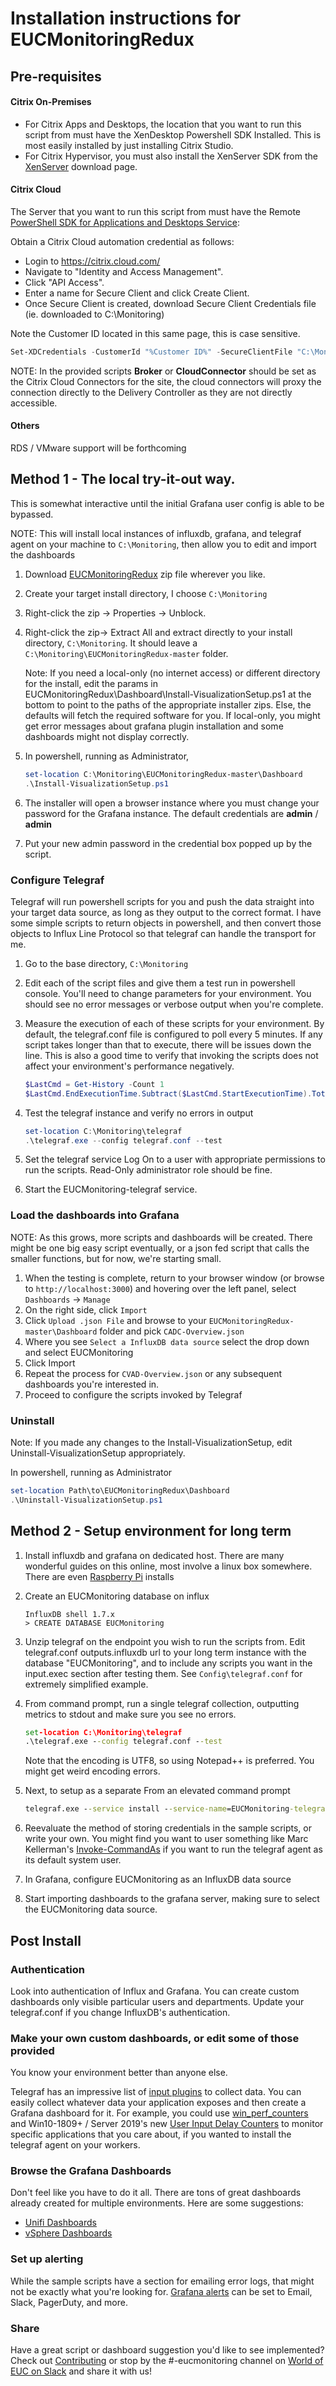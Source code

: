# Installation instructions for EUCMonitoringRedux

## Pre-requisites

#### Citrix On-Premises

- For Citrix Apps and Desktops, the location that you want to run this script from must have the XenDesktop Powershell SDK Installed. This is most easily installed by just installing Citrix Studio.
- For Citrix Hypervisor, you must also install the XenServer SDK from the [XenServer](https://www.citrix.com/downloads/xenserver/product-software.html) download page.

#### Citrix Cloud

The Server that you want to run this script from must have the Remote [PowerShell SDK for Applications and Desktops Service](http://download.apps.cloud.com/CitrixPoshSdk.exe):

Obtain a Citrix Cloud automation credential as follows:

- Login to <https://citrix.cloud.com/>
- Navigate to "Identity and Access Management".
- Click "API Access".
- Enter a name for Secure Client and click Create Client.
- Once Secure Client is created, download Secure Client Credentials file (ie. downloaded to C:\Monitoring)

Note the Customer ID located in this same page, this is case sensitive.

```Powershell
Set-XDCredentials -CustomerId "%Customer ID%" -SecureClientFile "C:\Monitoring\secureclient.csv" -ProfileType CloudApi -StoreAs "CloudAdmin"
```

NOTE: In the provided scripts **Broker** or **CloudConnector** should be set as the Citrix Cloud Connectors for the site, the cloud connectors will proxy the connection directly to the Delivery Controller as they are not directly accessible.

#### Others

RDS / VMware support will be forthcoming

## Method 1 - The local try-it-out way.

This is somewhat interactive until the initial Grafana user config is able to be bypassed.

NOTE: This will install local instances of influxdb, grafana, and telegraf agent on your machine to `C:\Monitoring`, then allow you to edit and import the dashboards

1. Download [EUCMonitoringRedux](https://github.com/littletoyrobots/EUCMonitoringRedux/archive/master.zip) zip file wherever you like.
1. Create your target install directory, I choose `C:\Monitoring`
1. Right-click the zip -> Properties -> Unblock.
1. Right-click the zip-> Extract All and extract directly to your install directory, `C:\Monitoring`. It should leave a `C:\Monitoring\EUCMonitoringRedux-master` folder.

   Note: If you need a local-only (no internet access) or different directory for the install, edit the params in EUCMonitoringRedux\Dashboard\Install-VisualizationSetup.ps1 at the bottom to point to the paths of the appropriate installer zips. Else, the defaults will fetch the required software for you. If local-only, you might get error messages about grafana plugin installation and some dashboards might not display correctly.

1. In powershell, running as Administrator,

   ```powershell
   set-location C:\Monitoring\EUCMonitoringRedux-master\Dashboard
   .\Install-VisualizationSetup.ps1
   ```

1. The installer will open a browser instance where you must change your password for the Grafana instance. The default credentials are **admin** / **admin**
1. Put your new admin password in the credential box popped up by the script.

### Configure Telegraf

Telegraf will run powershell scripts for you and push the data straight into your target data source, as long as they output to the correct format. I have some simple scripts to return objects in powershell, and then convert those objects to Influx Line Protocol so that telegraf can handle the transport for me.

1. Go to the base directory, `C:\Monitoring`
1. Edit each of the script files and give them a test run in powershell console. You'll need to change parameters for your environment. You should see no error messages or verbose output when you're complete.
1. Measure the execution of each of these scripts for your environment. By default, the telegraf.conf file is configured to poll every 5 minutes. If any script takes longer than that to execute, there will be issues down the line. This is also a good time to verify that invoking the scripts does not affect your environment's performance negatively.

   ```powershell
   $LastCmd = Get-History -Count 1
   $LastCmd.EndExecutionTime.Subtract($LastCmd.StartExecutionTime).TotalSeconds
   ```

1. Test the telegraf instance and verify no errors in output

   ```powershell
   set-location C:\Monitoring\telegraf
   .\telegraf.exe --config telegraf.conf --test
   ```

1. Set the telegraf service Log On to a user with appropriate permissions to run the scripts. Read-Only administrator role should be fine.
1. Start the EUCMonitoring-telegraf service.

### Load the dashboards into Grafana

NOTE: As this grows, more scripts and dashboards will be created. There might be one big easy script eventually, or a json fed script that calls the smaller functions, but for now, we're starting small.

1. When the testing is complete, return to your browser window (or browse to `http://localhost:3000`) and hovering over the left panel, select `Dashboards` -> `Manage`
1. On the right side, click `Import`
1. Click `Upload .json File` and browse to your `EUCMonitoringRedux-master\Dashboard` folder and pick `CADC-Overview.json`
1. Where you see `Select a InfluxDB data source` select the drop down and select EUCMonitoring
1. Click Import
1. Repeat the process for `CVAD-Overview.json` or any subsequent dashboards you're interested in.
1. Proceed to configure the scripts invoked by Telegraf

### Uninstall

Note: If you made any changes to the Install-VisualizationSetup, edit Uninstall-VisualizationSetup appropriately.

In powershell, running as Administrator

```powershell
set-location Path\to\EUCMonitoringRedux\Dashboard
.\Uninstall-VisualizationSetup.ps1
```

## Method 2 - Setup environment for long term

1. Install influxdb and grafana on dedicated host. There are many wonderful guides on this online, most involve a linux box somewhere. There are even [Raspberry Pi](https://www.influxdata.com/blog/running-the-tick-stack-on-a-raspberry-pi/) installs
1. Create an EUCMonitoring database on influx

   ```influxql
   InfluxDB shell 1.7.x
   > CREATE DATABASE EUCMonitoring
   ```

1. Unzip telegraf on the endpoint you wish to run the scripts from. Edit telegraf.conf outputs.influxdb url to your long term instance with the database "EUCMonitoring", and to include any scripts you want in the input.exec section after testing them. See `Config\telegraf.conf` for extremely simplified example.
1. From command prompt, run a single telegraf collection, outputting metrics to stdout and make sure you see no errors.

   ```cmd
   set-location C:\Monitoring\telegraf
   .\telegraf.exe --config telegraf.conf --test
   ```

   Note that the encoding is UTF8, so using Notepad++ is preferred. You might get weird encoding errors.

1. Next, to setup as a separate From an elevated command prompt

   ```cmd
   telegraf.exe --service install --service-name=EUCMonitoring-telegraf --service-display-name=EUCMonitoring-telegraf --config=C:\Full\Path\To\telegraf.conf
   ```

1. Reevaluate the method of storing credentials in the sample scripts, or write your own. You might find you want to user something like Marc Kellerman's [Invoke-CommandAs](https://github.com/mkellerman/invoke-commandas) if you want to run the telegraf agent as its default system user.
1. In Grafana, configure EUCMonitoring as an InfluxDB data source
1. Start importing dashboards to the grafana server, making sure to select the EUCMonitoring data source.

## Post Install

### Authentication

Look into authentication of Influx and Grafana. You can create custom dashboards only visible particular users and departments. Update your telegraf.conf if you change InfluxDB's authentication.

### Make your own custom dashboards, or edit some of those provided

You know your environment better than anyone else.

Telegraf has an impressive list of [input plugins](https://github.com/influxdata/telegraf/tree/master/plugins/inputs) to collect data. You can easily collect whatever data your application exposes and then create a Grafana dashboard for it. For example, you could use [win_perf_counters](https://github.com/influxdata/telegraf/tree/master/plugins/inputs/win_perf_counters) and Win10-1809+ / Server 2019's new [User Input Delay Counters](https://docs.microsoft.com/en-us/windows-server/remote/remote-desktop-services/rds-rdsh-performance-counters) to monitor specific applications that you care about, if you wanted to install the telegraf agent on your workers.

### Browse the Grafana Dashboards

Don't feel like you have to do it all. There are tons of great dashboards already created for multiple environments. Here are some suggestions:

- [Unifi Dashboards](https://grafana.com/grafana/dashboards?search=unifi)
- [vSphere Dashboards](https://grafana.com/grafana/dashboards?search=vsphere)

### Set up alerting

While the sample scripts have a section for emailing error logs, that might not be exactly what you're looking for. [Grafana alerts](https://grafana.com/docs/alerting/notifications/) can be set to Email, Slack, PagerDuty, and more.

### Share

Have a great script or dashboard suggestion you'd like to see implemented? Check out [Contributing](https://github.com/littletoyrobots/EUCMonitoringRedux/blob/master/.github/CONTRIBUTING.md) or stop by the #-eucmonitoring channel on [World of EUC on Slack](https://communityinviter.com/apps/worldofeuc/world-of-euc-project) and share it with us!
